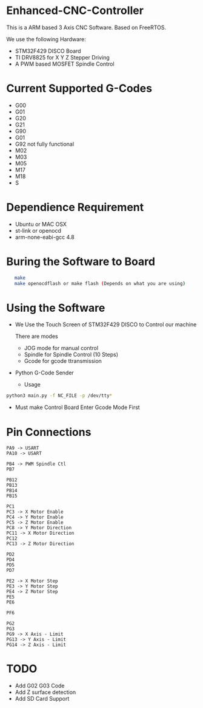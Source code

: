 Enhanced-CNC-Controller
=======================

This is a ARM based 3 Axis CNC Software. Based on FreeRTOS.

We use the following Hardware:
 - STM32F429 DISCO Board
 - TI DRV8825 for X Y Z Stepper Driving
 - A PWM based MOSFET Spindle Control

Current Supported G-Codes
=================
 - G00
 - G01
 - G20
 - G21
 - G90
 - G01
 - G92 not fully functional
 - M02
 - M03
 - M05
 - M17
 - M18
 - S

Dependience Requirement
=======================
 - Ubuntu or MAC OSX
 - st-link or openocd
 - arm-none-eabi-gcc 4.8

Buring the Software to Board
=============
```bash
   make
   make openocdflash or make flash (Depends on what you are using)
```
Using the Software
==================
 - We Use the Touch Screen of STM32F429 DISCO to Control our machine
 
   There are modes
   - JOG mode for manual control
   - Spindle for Spindle Control (10 Steps)
   - Gcode for gcode ttransmission
  
 - Python G-Code Sender
   - Usage
  ```bash
  python3 main.py -f NC_FILE -p /dev/tty*
  ```
   - Must make Control Board Enter Gcode Mode First
   
Pin Connections
===============
```
PA9 -> USART
PA10 -> USART

PB4 -> PWM Spindle Ctl
PB7

PB12
PB13
PB14
PB15

PC1
PC3 -> X Motor Enable
PC4 -> Y Motor Enable
PC5 -> Z Motor Enable
PC8 -> Y Motor Direction
PC11 -> X Motor Direction
PC12 
PC13 -> Z Motor Direction

PD2
PD4
PD5
PD7

PE2 -> X Motor Step
PE3 -> Y Motor Step
PE4 -> Z Motor Step
PE5
PE6

PF6

PG2
PG3
PG9 -> X Axis - Limit
PG13 -> Y Axis - Limit
PG14 -> Z Axis - Limit
```

TODO
====
 - Add G02 G03 Code
 - Add Z surface detection
 - Add SD Card Support
    
   



